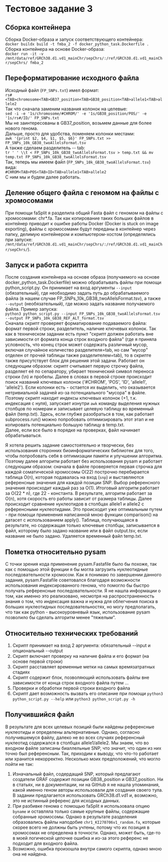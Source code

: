 # Тестовое задание 3
## Сборка контейнера
Сборка Docker-образа и запуск соответствующего контейнера:  
```docker buildx build -t fmba_2 -f docker_python_task.Dockerfile .```  
Сборка контейнера на основе Docker-образа:  
```docker run -it -v /mnt/data/ref/GRCh38.d1.vd1_mainChr/sepChrs/:/ref/GRCh38.d1.vd1_mainChr/sepChrs/ fmba_2```  

## Переформатирование исходного файла
Исходный файл (```FP_SNPs.txt```) имел формат:  
```rs#<TAB>chromosome<TAB>GB37_position<TAB>GB38_position<TAB>allele1<TAB>allele2```  
Так что сначала заменим названия колонок на целевые:  
```sed -i -e '1s/chromosome/#CHROM/' -e '1s/GB38_position/POS/' -e '1s/rs#/ID/' FP_SNPs.txt```  
Мы не заинтересованы в GB37_position, возьмем данные для более нового генома.  
Дальше, просто для удобства, поменяем колонки местами:  
```awk '{print $2, $4, $1, $5, $6}' FP_SNPs.txt >> FP_SNPs_10k_GB38_twoAllelsFormat.tsv```  
А также сделаем разделитель -- tab:  
```tr ' ' \\t < FP_SNPs_10k_GB38_twoAllelsFormat.tsv > temp.txt && mv temp.txt FP_SNPs_10k_GB38_twoAllelsFormat.tsv```  
Так, теперь мы имеем файл (```FP_SNPs_10k_GB38_twoAllelsFormat.tsv```) вида:  
```#CHROM<TAB>POS<TAB>ID<TAB>allele1<TAB>allele2```  
С ним мы и будем далее работать.  

## Деление общего файла с геномом на файлы с хромосомами
При помощи faSplit я разделила общий Fasta файл с геномом на файлы с хромосомами: chr*.fa. Так как копирование таких больших файлов в контейнер приводит к ошибке работы Docker (Docker is stuck on image exporting), файлы с хромосомами будут переданы в контейнер через папку, делимую контейнером и компьютером-хостом (определялись при запуске: ```/mnt/data/ref/GRCh38.d1.vd1_mainChr/sepChrs/:/ref/GRCh38.d1.vd1_mainChr/sepChrs/```).

## Запуск и работа скрипта
После создания контейнера на основе образа (получаемого на основе docker_python_task.Dockerfile) можно обрабатывать файлы при помощи python_script.py. Он принимает на вход аргументы ```--input``` (обязательный), где необходимо задать путь до обрабатываемого файла (в нашем случае FP_SNPs_10k_GB38_twoAllelsFormat.tsv), а также ```--output``` (необязательный), где можно задать название получаемого файла. Пример запуска:  
```python3 python_script.py --input FP_SNPs_10k_GB38_twoAllelsFormat.tsv --output FP_SNPs_10k_GB38_REF_ALT_format.tsv```  
Сначала скрипт проверяет форматирование подаваемого файла: формат первой строки, разделитель, наличие ключевых колонок. Так как в техническом задании есть пункт "скрипт должен работать вне зависимости от формата конца строк входного файла" (где я приняла условность, что конец строк может содержать различный мусор, включая случайное количество разделителя=tab, но сам "мусор" отделен от прочей таблицы также разделителем=tab), то в скрипте также присутствует блок для решения этой задачи. Работает он следующим образом: скрипт считывает первую строчку файла, разделяет её по сепаратору, убирает технический символ переноса строки (\n) и пробелы. Далее в словах в первой строке происходит поиск названий ключевых колонок ('#CHROM', 'POS', 'ID', 'allele1', 'allele2'). Если колонки есть - остается их выделить, что оказывается нетривиальной задачей из-за потенциального "мусора" в файле. Поэтому скрипт находит индексы ключевых колонок (+1, т.к. индексация с нуля), запускает изнутри ```awk``` команду выделения нужных столбцов по номерам и записывает целевую таблицу во временный файл (temp.txt). Здесь, если глубже разобраться в том, как работает subprocess.run() можно попробовать оптимизировать этот этап и не копировать потенциально большую таблицу в temp.txt.  
Далее, если все было в порядке на проверках, файл начинает обрабатываться.  

Я хотела решить задание самостоятельно и творчески, без использования сторонних биоинформатических библиотек для того, чтобы попробовать себя в оптимизации памяти и улучшении алгоритма. Поэтому далее алгоритм работает без использования pysam и работает следующим образом: сначала в файле проверяется первая строчка
для каждой соматической хромосомы O(22) построчно перебирается таблица O(n), которая подавалась на вход (```snp```) и выставляются референсные значения для каждой позиции SNP. Выбор референсного значения происходит каждый раз за O(1). Итоговый алгоритм работает за O(22 \* n), где 22 - константа. В результате, алгоритм работает за O(n), хотя скорость его работы зависит от размера таблицы. Далее происходит сравнение нуклеотидов в столбцах allele1 и allele2 с референсными нуклеотидами. Это происходит уже оптимальным путем - при помощи применения написанной мною функции comparison() на датасет с использованием apply(). Таблица, получающаяся в результате, но содержащая только ключевые столбцы, записывается в файл, которому было задано название или в файл output.tsv, если название не было задано. Удаляется временный файл temp.txt. 

## Пометка относительно pysam 
С точки зрения кода применение pysam.Fastafile было бы похоже, так как с помощью этой функции я бы могла загрузить нуклеотидные последовательности хромосом. Как я понимаю по завершении данного задания, pysam.Fastafile советовался благодаря возможности использования индексированного генома, что помогло бы быстро получать референсные последовательности. Я не нашла информации о том, как именно это реализовано, несмотря на распространенность знания о том, что индексация важна и нужна для облегчения поиска в больших нуклеотидных последовательностях, но могу предполагать, что так как python - высокоуровневый язык, использование pysam позволило бы сделать алгоритм менее "тяжелым". 

## Относительно технических требований
1. Скрипт принимает на вход 2 аргумента: обязательный --input и опциональный --output  
2. Скрипт включает проверку на наличие файла и его формат (на основе первой строки)  
3. Скрипт расставляет временные метки на самых времязатратных стадиях  
4. Скрипт содержит блок, позволяющий использовать файлы вне зависимости от конца строк входного файла путем ...  
5. Проверки и обработки первой строки входного файла  
6. Скрипт дает возможность вызвать его описание при помощи ```python3 python_script.py --help``` или ```python3 python_script.py -h``` 

## Получившийся файл
В результате для всех целевых позиций были найдены референсные нуклеотиды и определены альтернативные. Однако, согласно получившемуся файлу, далеко не во всех случаях референсный нуклеотид содержался в столбцах allele1/allele2. Мы знаем, что во входном файле записаны биаллельные SNP, что значит, что один из них точно был референсным. Так, приходим к выводу, что что-то работает или хранится некорректно. Несколько моих предположений, что могло пойти не так:  
1. Изначальный файл, содердащий SNP, который предлагают создатели GRAF содержит позиции GB38_position и GB37_position. Ни в статьях, ни в документации, ни на GitHub я не нашла упоминания, какой именно геном авторы использовали для создания своего тула. В задании предлагается использовать GRCh38.d1.vd1 и, возможно, это не истинный референс для исходных данных.  
2. При разбивке генома с помощью faSplit я использовала опцию ```byname``` и оставляла только самые крупные файлы, содержащие собранные хромосомы. Однако в результате разделения образовались файлы наподобие ```chr1_KI270706v1_random.fa```, которые скорее всего не должны быть учтены, потому что их позиция в хромосомах не определена в точности. Однако, может быть, где-то в моей логической цепочке ошибка и из-за этого референс не подходит для входного файла.  
3. Возможно, ошибка произошла внутри самого скрипта, однако мною она не найдена.  




